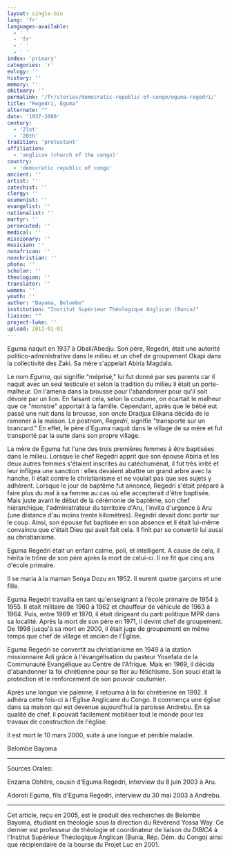```yaml
---
layout: single-bio
lang: 'fr'
languages-available:
  - ' '
  - 'fr'
  - ' '
  - ' '
index: 'primary'
categories: 'r'
eulogy: ''
history: ''
memory: ''
obituary: ''
permalink: '/fr/stories/democratic-republic-of-congo/eguma-regedri/'
title: "Regedri, Eguma"
alternate: ""
date: '1937-2000'
century:
  - '21st'
  - '20th'
tradition: 'protestant'
affiliation:
  - 'anglican (church of the congo)'
country:
  - 'democratic republic of congo'
ancient: ''
artist: ''
catechist: ''
clergy: ''
ecumenist: ''
evangelist: ''
nationalist: ''
martyr: ''
persecuted: ''
medical: ''
missionary: ''
musician: ''
nonafrican: ''
nonchristian: ''
photo: ''
scholar: ''
theologian: ''
translator: ''
women: ''
youth: ''
author: "Bayoma, Belombe"
institution: "Institut Supérieur Théologique Anglican (Bunia)"
liaison: ""
project-luke: ''
upload: 2011-01-01
---
```




Eguma naquit en 1937 à Obali/Abedju. Son père, Regedri, était une autorité politico-administrative dans le milieu et un chef de groupement Okapi dans la collectivité des Zaki. Sa mère s'appelait Abiria Magdala.

Le nom *Eguma*, qui signifie "méprisé," lui fut donné par ses parents car il naquit avec un seul testicule et selon la tradition du milieu il était un porte-malheur. On l'amena dans la brousse pour l'abandonner pour qu'il soit dévoré par un lion. En faisant cela, selon la coutume, on écartait le malheur que ce "monstre" apportait à la famille. Cependant, après que le bébé eut passé une nuit dans la brousse, son oncle Dradjua Elikana décida de le ramener à la maison.  Le postnom, *Regedri*, signifie "transporté sur un brancard." En effet, le père d'Eguma naquit dans le village de sa mère et fut transporté par la suite dans son propre village.

La mère de Eguma fut l'une des trois premières femmes à être baptisées dans le milieu. Lorsque le chef Regedri apprit que son épouse Abiria et les deux autres femmes s'étaient inscrites au catéchuménat, il fut très irrité et leur infligea une sanction : elles devaient abattre un grand arbre avec la hanche. Il était contre le christianisme et ne voulait pas que ses sujets y adhèrent. Lorsque le jour de baptême fut annoncé, Regedri s'était préparé à faire plus du mal à sa femme au cas où elle accepterait d'être baptisée. Mais juste avant le début de la cérémonie de baptême, son chef hiérarchique, l'administrateur du territoire d'Aru, l'invita d'urgence à Aru (une distance d'au moins trente kilomètres). Regedri devait donc partir sur le coup. Ainsi, son épouse fut baptisée en son absence et il était lui-même convaincu que c'était Dieu qui avait fait cela. Il finit par se convertir lui aussi au christianisme.

Eguma Regedri était un enfant calme, poli, et intelligent. A cause de cela, il hérita le trône de son père après la mort de celui-ci. Il ne fit que cinq ans d'école primaire.

Il se maria à la maman Senya Dozu en 1952. Il eurent quatre garçons et une fille.

Eguma Regedri travailla en tant qu'enseignant à l'école primaire de 1954 à 1955. Il était militaire de 1960 à 1962 et chauffeur de véhicule de 1963 à 1964. Puis, entre 1969 et 1970, il était dirigeant du parti politique MPR dans sa localité. Après la mort de son père en 1971, il devint chef de groupement. De 1998 jusqu'à sa mort en 2000, il était juge de groupement en même temps que chef de village et ancien de l'Église.

Eguma Regedri se convertit au christianisme en 1949 à la station missionnaire Adi grâce à l'évangélisation du pasteur Yosefata de la Communauté Evangélique au Centre de l'Afrique. Mais en 1969, il décida d'abandonner la foi chrétienne pour se fier au fétichisme. Son souci était la protection et le renforcement de son pouvoir coutumier.

Après une longue vie païenne, il retourna à la foi chrétienne en 1992. Il adhéra cette fois-ci à l'Église Anglicane du Congo. Il commença une église dans sa maison qui est devenue aujourd'hui la paroisse Andrebu. En sa qualité de chef, il pouvait facilement mobiliser tout le monde pour les travaux de construction de l'église.

Il est mort le 10 mars 2000, suite à une longue et pénible maladie.

Belombe Bayoma

---

Sources Orales:

Enzama Obhitre, cousin d'Eguma Regedri, interview du 8 juin 2003 à Aru.

Adoroti Eguma, fils d'Eguma Regedri, interview du 30 mai 2003 à Andrebu.

---

Cet article, re&ccedil;u en 2005, est le produit des recherches de Belombe Bayoma, &eacute;tudiant en th&eacute;ologie sous la direction du R&eacute;v&eacute;rend Yossa Way.  Ce dernier est professeur de th&eacute;ologie et coordinateur de liaison du *DIBICA* &agrave; l'Institut Sup&eacute;rieur Th&eacute;ologique Anglican (Bunia, R&eacute;p. D&eacute;m. du Congo) ainsi que r&eacute;cipiendaire de la bourse du Projet Luc en 2001.
